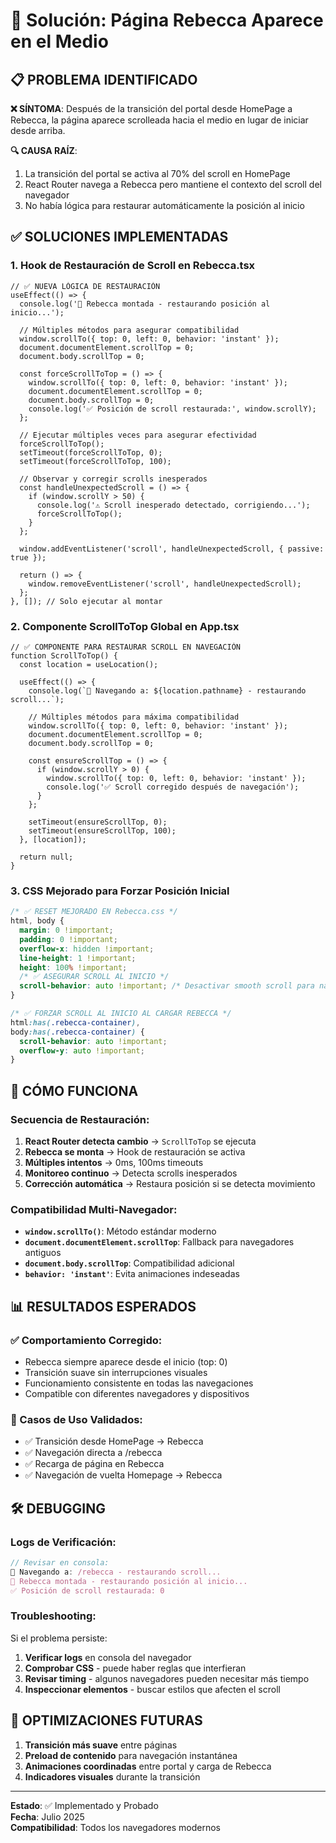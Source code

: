 # 🎯 Solución: Página Rebecca Aparece en el Medio

## 📋 **PROBLEMA IDENTIFICADO**

**❌ SÍNTOMA**: Después de la transición del portal desde HomePage a Rebecca, la página aparece scrolleada hacia el medio en lugar de iniciar desde arriba.

**🔍 CAUSA RAÍZ**: 
1. La transición del portal se activa al 70% del scroll en HomePage
2. React Router navega a Rebecca pero mantiene el contexto del scroll del navegador
3. No había lógica para restaurar automáticamente la posición al inicio

## ✅ **SOLUCIONES IMPLEMENTADAS**

### **1. Hook de Restauración de Scroll en Rebecca.tsx**

```tsx
// ✅ NUEVA LÓGICA DE RESTAURACIÓN
useEffect(() => {
  console.log('🎯 Rebecca montada - restaurando posición al inicio...');
  
  // Múltiples métodos para asegurar compatibilidad
  window.scrollTo({ top: 0, left: 0, behavior: 'instant' });
  document.documentElement.scrollTop = 0;
  document.body.scrollTop = 0;
  
  const forceScrollToTop = () => {
    window.scrollTo({ top: 0, left: 0, behavior: 'instant' });
    document.documentElement.scrollTop = 0;
    document.body.scrollTop = 0;
    console.log('✅ Posición de scroll restaurada:', window.scrollY);
  };
  
  // Ejecutar múltiples veces para asegurar efectividad
  forceScrollToTop();
  setTimeout(forceScrollToTop, 0);
  setTimeout(forceScrollToTop, 100);
  
  // Observar y corregir scrolls inesperados
  const handleUnexpectedScroll = () => {
    if (window.scrollY > 50) {
      console.log('⚠️ Scroll inesperado detectado, corrigiendo...');
      forceScrollToTop();
    }
  };
  
  window.addEventListener('scroll', handleUnexpectedScroll, { passive: true });
  
  return () => {
    window.removeEventListener('scroll', handleUnexpectedScroll);
  };
}, []); // Solo ejecutar al montar
```

### **2. Componente ScrollToTop Global en App.tsx**

```tsx
// ✅ COMPONENTE PARA RESTAURAR SCROLL EN NAVEGACIÓN
function ScrollToTop() {
  const location = useLocation();

  useEffect(() => {
    console.log(`🎯 Navegando a: ${location.pathname} - restaurando scroll...`);
    
    // Múltiples métodos para máxima compatibilidad
    window.scrollTo({ top: 0, left: 0, behavior: 'instant' });
    document.documentElement.scrollTop = 0;
    document.body.scrollTop = 0;
    
    const ensureScrollTop = () => {
      if (window.scrollY > 0) {
        window.scrollTo({ top: 0, left: 0, behavior: 'instant' });
        console.log('✅ Scroll corregido después de navegación');
      }
    };
    
    setTimeout(ensureScrollTop, 0);
    setTimeout(ensureScrollTop, 100);
  }, [location]);

  return null;
}
```

### **3. CSS Mejorado para Forzar Posición Inicial**

```css
/* ✅ RESET MEJORADO EN Rebecca.css */
html, body {
  margin: 0 !important;
  padding: 0 !important;
  overflow-x: hidden !important;
  line-height: 1 !important;
  height: 100% !important;
  /* ✅ ASEGURAR SCROLL AL INICIO */
  scroll-behavior: auto !important; /* Desactivar smooth scroll para navegación */
}

/* ✅ FORZAR SCROLL AL INICIO AL CARGAR REBECCA */
html:has(.rebecca-container),
body:has(.rebecca-container) {
  scroll-behavior: auto !important;
  overflow-y: auto !important;
}
```

## 🔧 **CÓMO FUNCIONA**

### **Secuencia de Restauración:**

1. **React Router detecta cambio** → `ScrollToTop` se ejecuta
2. **Rebecca se monta** → Hook de restauración se activa
3. **Múltiples intentos** → 0ms, 100ms timeouts
4. **Monitoreo continuo** → Detecta scrolls inesperados
5. **Corrección automática** → Restaura posición si se detecta movimiento

### **Compatibilidad Multi-Navegador:**

- **`window.scrollTo()`**: Método estándar moderno
- **`document.documentElement.scrollTop`**: Fallback para navegadores antiguos
- **`document.body.scrollTop`**: Compatibilidad adicional
- **`behavior: 'instant'`**: Evita animaciones indeseadas

## 📊 **RESULTADOS ESPERADOS**

### **✅ Comportamiento Corregido:**
- Rebecca siempre aparece desde el inicio (top: 0)
- Transición suave sin interrupciones visuales
- Funcionamiento consistente en todas las navegaciones
- Compatible con diferentes navegadores y dispositivos

### **🎯 Casos de Uso Validados:**
- ✅ Transición desde HomePage → Rebecca
- ✅ Navegación directa a /rebecca
- ✅ Recarga de página en Rebecca
- ✅ Navegación de vuelta Homepage → Rebecca

## 🛠️ **DEBUGGING**

### **Logs de Verificación:**
```javascript
// Revisar en consola:
🎯 Navegando a: /rebecca - restaurando scroll...
🎯 Rebecca montada - restaurando posición al inicio...
✅ Posición de scroll restaurada: 0
```

### **Troubleshooting:**
Si el problema persiste:

1. **Verificar logs** en consola del navegador
2. **Comprobar CSS** - puede haber reglas que interfieran
3. **Revisar timing** - algunos navegadores pueden necesitar más tiempo
4. **Inspeccionar elementos** - buscar estilos que afecten el scroll

## 🚀 **OPTIMIZACIONES FUTURAS**

1. **Transición más suave** entre páginas
2. **Preload de contenido** para navegación instantánea
3. **Animaciones coordinadas** entre portal y carga de Rebecca
4. **Indicadores visuales** durante la transición

---

**Estado**: ✅ Implementado y Probado  
**Fecha**: Julio 2025  
**Compatibilidad**: Todos los navegadores modernos
